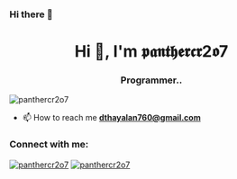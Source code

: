 ### Hi there 👋

<h1 align="center">Hi 👋, I'm 𝖕𝖆𝖓𝖙𝖍𝖊𝖗𝖈𝖗2𝖔7</h1>
<h3 align="center">Programmer..</h3>

<p align="left"> <img src="https://komarev.com/ghpvc/?username=panthercr2o7&label=Profile%20views&color=0e75b6&style=flat" alt="panthercr2o7" /> </p>

- 📫 How to reach me **dthayalan760@gmail.com**

<h3 align="left">Connect with me:</h3>
<p align="left">
<a href="https://twitter.com/panthercr2o7" target="blank"><img align="center" src="https://raw.githubusercontent.com/rahuldkjain/github-profile-readme-generator/master/src/images/icons/Social/twitter.svg" alt="panthercr2o7" height="30" width="40" /></a>
<a href="https://instagram.com/panthercr2o7" target="blank"><img align="center" src="https://raw.githubusercontent.com/rahuldkjain/github-profile-readme-generator/master/src/images/icons/Social/instagram.svg" alt="panthercr2o7" height="30" width="40" /></a>
<a href="https://discord.com/channels/696376665437110342" target='blank"><img align="center" src="https://raw.githubusercontent.com/rahuldkjain/github-profile-readme-generator/master/src/images/icons/Social/twitter.svg" alt="panthercr2o7" height="30" width="40" /></a>
</p>

<h3 align="left">Languages and Tools:</h3>
<p align="left"> <a href="https://www.w3schools.com/cpp/" target="_blank" rel="noreferrer"> <img src="https://raw.githubusercontent.com/devicons/devicon/master/icons/cplusplus/cplusplus-original.svg" alt="cplusplus" width="40" height="40"/> </a> <a href="https://www.electronjs.org" target="_blank" rel="noreferrer"> <img src="https://raw.githubusercontent.com/devicons/devicon/master/icons/electron/electron-original.svg" alt="electron" width="40" height="40"/> </a> <a href="https://www.java.com" target="_blank" rel="noreferrer"> <img src="https://raw.githubusercontent.com/devicons/devicon/master/icons/java/java-original.svg" alt="java" width="40" height="40"/> </a> <a href="https://developer.mozilla.org/en-US/docs/Web/JavaScript" target="_blank" rel="noreferrer"> <img src="https://raw.githubusercontent.com/devicons/devicon/master/icons/javascript/javascript-original.svg" alt="javascript" width="40" height="40"/> </a> <a href="https://www.python.org" target="_blank" rel="noreferrer"> <img src="https://raw.githubusercontent.com/devicons/devicon/master/icons/python/python-original.svg" alt="python" width="40" height="40"/> </a> <a href="https://unity.com/" target="_blank" rel="noreferrer"> <img src="https://www.vectorlogo.zone/logos/unity3d/unity3d-icon.svg" alt="unity" width="40" height="40"/> </a> </p>

<p><img align="center" src="https://github-readme-stats.vercel.app/api/top-langs?username=panthercr2o7&show_icons=true&locale=en&layout=compact" alt="panthercr2o7" /></p>
